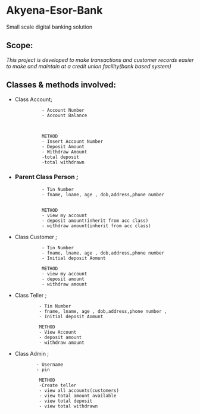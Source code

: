 # Akyena-Esor-Bank
Small scale digital banking solution
## Scope:
*This project is developed to make transactions and customer records easier to make and maintain at a credit union facility(bank based system)*

## Classes & methods involved:

+ Class Account;  

                - Account Number
                - Account Balance
                
                
                
                METHOD
                - Insert Account Number
                - Deposit Amount
                - Withdraw Amount
                -total deposit
                -total withdrawn
                
+ ### Parent Class Person ;

                - Tin Number
                - fname, lname, age , dob,address,phone number  
                
                
                METHOD
                - view my account
                - deposit amount(inherit from acc class)
                - withdraw amount(inherit from acc class)
              
                                
                
+ Class Customer ;

                - Tin Number
                - fname, lname, age , dob,address,phone number 
                - Initial deposit Aomunt
                
                METHOD
                - view my account
                - deposit amount
                - withdraw amount
                
                
 + Class Teller ;

                - Tin Number
                - fname, lname, age , dob,address,phone number ,
                - Initial deposit Aomunt
                
                METHOD
                - View Account
                - deposit amount
                - withdraw amount
                
         
                
                
                
 + Class Admin ;

               - Username
               - pin
                
                METHOD
                -Create teller
                - view all accounts(customers)
                - view total amount available
                - view total deposit
                - view total withdrawn
                               
                               
            
                
                
